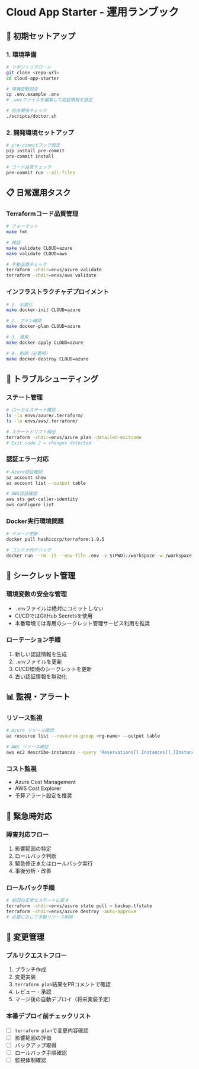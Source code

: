 # Cloud App Starter - 運用ランブック

## 🚀 初期セットアップ

### 1. 環境準備

```bash
# リポジトリクローン
git clone <repo-url>
cd cloud-app-starter

# 環境変数設定
cp .env.example .env
# .envファイルを編集して認証情報を設定

# 依存関係チェック
./scripts/doctor.sh
```

### 2. 開発環境セットアップ

```bash
# pre-commitフック設定
pip install pre-commit
pre-commit install

# コード品質チェック
pre-commit run --all-files
```

## 📋 日常運用タスク

### Terraformコード品質管理

```bash
# フォーマット
make fmt

# 検証
make validate CLOUD=azure
make validate CLOUD=aws

# 手動品質チェック
terraform -chdir=envs/azure validate
terraform -chdir=envs/aws validate
```

### インフラストラクチャデプロイメント

```bash
# 1. 初期化
make docker-init CLOUD=azure

# 2. プラン確認
make docker-plan CLOUD=azure

# 3. 適用
make docker-apply CLOUD=azure

# 4. 削除（必要時）
make docker-destroy CLOUD=azure
```

## 🔧 トラブルシューティング

### ステート管理

```bash
# ローカルステート確認
ls -la envs/azure/.terraform/
ls -la envs/aws/.terraform/

# ステートドリフト検出
terraform -chdir=envs/azure plan -detailed-exitcode
# Exit code 2 = changes detected
```

### 認証エラー対応

```bash
# Azure認証確認
az account show
az account list --output table

# AWS認証確認
aws sts get-caller-identity
aws configure list
```

### Docker実行環境問題

```bash
# イメージ更新
docker pull hashicorp/terraform:1.9.5

# コンテナ内デバッグ
docker run --rm -it --env-file .env -v $(PWD):/workspace -w /workspace hashicorp/terraform:1.9.5 sh
```

## 🔐 シークレット管理

### 環境変数の安全な管理

- `.env`ファイルは絶対にコミットしない
- CI/CDではGitHub Secretsを使用
- 本番環境では専用のシークレット管理サービス利用を推奨

### ローテーション手順

1. 新しい認証情報を生成
2. `.env`ファイルを更新
3. CI/CD環境のシークレットを更新
4. 古い認証情報を無効化

## 📊 監視・アラート

### リソース監視

```bash
# Azure リソース確認
az resource list --resource-group <rg-name> --output table

# AWS リソース確認
aws ec2 describe-instances --query 'Reservations[].Instances[].[InstanceId,State.Name,Tags[?Key==`Name`].Value|[0]]' --output table
```

### コスト監視

- Azure Cost Management
- AWS Cost Explorer
- 予算アラート設定を推奨

## 🚨 緊急時対応

### 障害対応フロー

1. 影響範囲の特定
2. ロールバック判断
3. 緊急修正またはロールバック実行
4. 事後分析・改善

### ロールバック手順

```bash
# 前回の正常なステートに戻す
terraform -chdir=envs/azure state pull > backup.tfstate
terraform -chdir=envs/azure destroy -auto-approve
# 必要に応じて手動リソース削除
```

## 📝 変更管理

### プルリクエストフロー

1. ブランチ作成
2. 変更実装
3. `terraform plan`結果をPRコメントで確認
4. レビュー・承認
5. マージ後の自動デプロイ（将来実装予定）

### 本番デプロイ前チェックリスト

- [ ] `terraform plan`で変更内容確認
- [ ] 影響範囲の評価
- [ ] バックアップ取得
- [ ] ロールバック手順確認
- [ ] 監視体制確認
